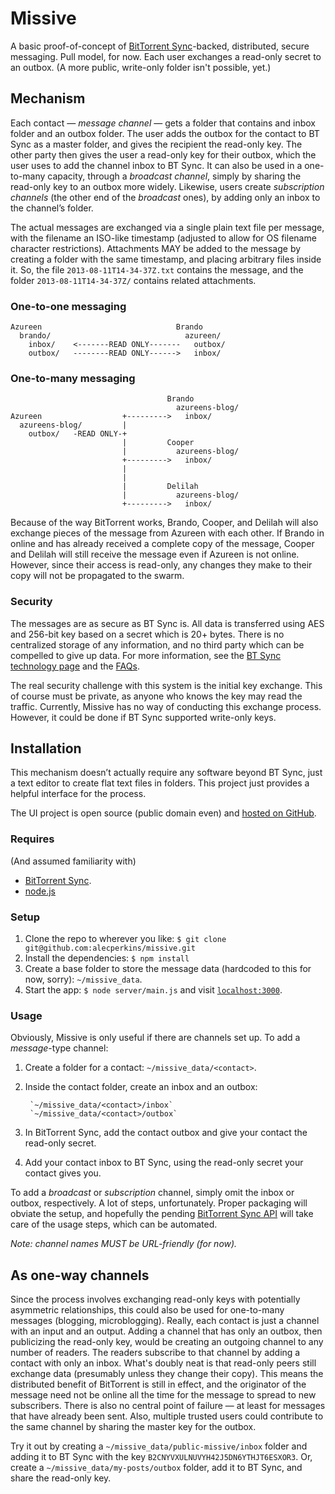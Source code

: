 # Missive

A basic proof-of-concept of [BitTorrent Sync](http://labs.bittorrent.com/experiments/sync.html)-backed, distributed, secure messaging. Pull model, for now. Each user exchanges a read-only secret to an outbox. (A more public, write-only folder isn't possible, yet.)

## Mechanism

Each contact — *message channel* — gets a folder that contains and inbox folder and an outbox folder. The user adds the outbox for the contact to BT Sync as a master folder, and gives the recipient the read-only key. The other party then gives the user a read-only key for their outbox, which the user uses to add the channel inbox to BT Sync. It can also be used in a one-to-many capacity, through a *broadcast channel*, simply by sharing the read-only key to an outbox more widely. Likewise, users create *subscription channels* (the other end of the *broadcast* ones), by adding only an inbox to the channel’s folder.

The actual messages are exchanged via a single plain text file per message, with the filename an ISO-like timestamp (adjusted to allow for OS filename character restrictions). Attachments MAY be added to the message by creating a folder with the same timestamp, and placing arbitrary files inside it. So, the file `2013-08-11T14-34-37Z.txt` contains the message, and the folder `2013-08-11T14-34-37Z/` contains related attachments.

### One-to-one messaging


    Azureen                              Brando
      brando/                              azureen/
        inbox/    <-------READ ONLY-------   outbox/
        outbox/   --------READ ONLY------>   inbox/


### One-to-many messaging


                                       Brando
                                         azureens-blog/
    Azureen                  +--------->   inbox/
      azureens-blog/         |
        outbox/   -READ ONLY-+
                             |         Cooper
                             |           azureens-blog/
                             +--------->   inbox/
                             |
                             |
                             |         Delilah
                             |           azureens-blog/
                             +--------->   inbox/


Because of the way BitTorrent works, Brando, Cooper, and Delilah will also exchange pieces of the message from Azureen with each other. If Brando in online and has already received a complete copy of the message, Cooper and Delilah will still receive the message even if Azureen is not online. However, since their access is read-only, any changes they make to their copy will not be propagated to the swarm.

### Security

The messages are as secure as BT Sync is. All data is transferred using AES and 256-bit key based on a secret which is 20+ bytes. There is no centralized storage of any information, and no third party which can be compelled to give up data. For more information, see the [BT Sync technology page](http://labs.bittorrent.com/experiments/sync/technology.html#security) and the [FAQs](http://forum.bittorrent.com/topic/16410-bittorrent-sync-faq/).

The real security challenge with this system is the initial key exchange. This of course must be private, as anyone who knows the key may read the traffic. Currently, Missive has no way of conducting this exchange process. However, it could be done if BT Sync supported write-only keys.



## Installation

This mechanism doesn’t actually require any software beyond BT Sync, just a text editor to create flat text files in folders. This project just provides a helpful interface for the process.

The UI project is open source (public domain even) and [hosted on GitHub](https://github.com/alecperkins/missive).

### Requires

(And assumed familiarity with)

* [BitTorrent Sync](http://labs.bittorrent.com/experiments/sync.html).
* [node.js](http://nodejs.org/)

### Setup

1. Clone the repo to wherever you like: `$ git clone git@github.com:alecperkins/missive.git`
2. Install the dependencies: `$ npm install`
3. Create a base folder to store the message data (hardcoded to this for now, sorry): `~/missive_data`.
4. Start the app: `$ node server/main.js` and visit [`localhost:3000`](http://localhost:3000).

### Usage

Obviously, Missive is only useful if there are channels set up. To add a *message*-type channel:

1. Create a folder for a contact: `~/missive_data/<contact>`.
2. Inside the contact folder, create an inbox and an outbox:
    
        `~/missive_data/<contact>/inbox`
        `~/missive_data/<contact>/outbox`

3. In BitTorrent Sync, add the contact outbox and give your contact the read-only secret.
4. Add your contact inbox to BT Sync, using the read-only secret your contact gives you.

To add a *broadcast* or *subscription* channel, simply omit the inbox or outbox, respectively. A lot of steps, unfortunately. Proper packaging will obviate the setup, and hopefully the pending [BitTorrent Sync API](http://forum.bittorrent.com/topic/18176-sync-api-wishlist/) will take care of the usage steps, which can be automated.

*Note: channel names MUST be URL-friendly (for now).*


## As one-way channels

Since the process involves exchanging read-only keys with potentially asymmetric relationships, this could also be used for one-to-many messages (blogging, microblogging). Really, each contact is just a channel with an input and an output. Adding a channel that has only an outbox, then publicizing the read-only key, would be creating an outgoing channel to any number of readers. The readers subscribe to that channel by adding a contact with only an inbox. What's doubly neat is that read-only peers still exchange data (presumably unless they change their copy). This means the distributed benefit of BitTorrent is still in effect, and the originator of the message need not be online all the time for the message to spread to new subscribers. There is also no central point of failure — at least for messages that have already been sent. Also, multiple trusted users could contribute to the same channel by sharing the master key for the outbox.

Try it out by creating a `~/missive_data/public-missive/inbox` folder and adding it to BT Sync with the key `B2CNYVXULNUVYH42J5DN6YTHJT6ESXOR3`. Or, create a `~/missive_data/my-posts/outbox` folder, add it to BT Sync, and share the read-only key.
